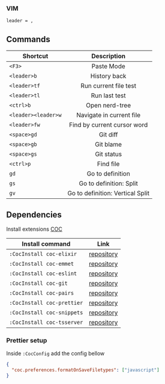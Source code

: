 ### VIM

`leader = ,`

## Commands

| Shortcut            |           Description            |
| ------------------- | :------------------------------: |
| `<F3>`              |            Paste Mode            |
| `<leader>b`         |           History back           |
| `<leader>tf`        |      Run current file test       |
| `<leader>tl`        |          Run last test           |
| `<ctrl>b`           |          Open nerd-tree          |
| `<leader><leader>w` |     Navigate in current file     |
| `<leader>fw`        |   Find by current cursor word    |
| `<space>gd`         |             Git diff             |
| `<space>gb`         |            Git blame             |
| `<space>gs`         |            Git status            |
| `<ctrl>p`           |            Find file             |
| `gd`                |         Go to definition         |
| `gs`                |     Go to definition: Split      |
| `gv`                | Go to definition: Vertical Split |

## Dependencies

Install extensions [COC](https://github.com/neoclide/coc.nvim)

| Install command            |                          Link                          |
| -------------------------- | :----------------------------------------------------: |
| `:CocInstall coc-elixir`   | [repository](https://github.com/elixir-lsp/coc-elixir) |
| `:CocInstall coc-emmet`    |  [repository](https://github.com/neoclide/coc-emmet)   |
| `:CocInstall coc-eslint`   |  [repository](https://github.com/neoclide/coc-eslint)  |
| `:CocInstall coc-git`      |   [repository](https://github.com/neoclide/coc-git)    |
| `:CocInstall coc-pairs`    |  [repository](https://github.com/neoclide/coc-pairs)   |
| `:CocInstall coc-prettier` | [repository](https://github.com/neoclide/coc-prettier) |
| `:CocInstall coc-snippets` | [repository](https://github.com/neoclide/coc-snippets) |
| `:CocInstall coc-tsserver` | [repository](https://github.com/neoclide/coc-tsserver) |

### Prettier setup
Inside `:CocConfig` add the config bellow
```json
{
  "coc.preferences.formatOnSaveFiletypes": ["javascript"]
}
```

